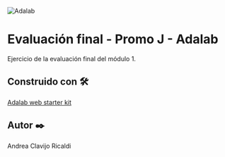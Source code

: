 ![Adalab](https://beta.adalab.es/resources/images/adalab-logo-155x61-bg-white.png)

# Evaluación final - Promo J - Adalab

Ejercicio de la evaluación final del módulo 1.

## Construido con 🛠️

[Adalab web starter kit](https://github.com/Adalab/Adalab-web-starter-kit)

## Autor ✒️

Andrea Clavijo Ricaldi
